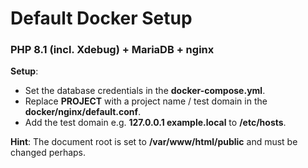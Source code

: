# Default Docker Setup
### PHP 8.1 (incl. Xdebug) + MariaDB + nginx

**Setup**:
* Set the database credentials in the **docker-compose.yml**.
* Replace **PROJECT** with a project name / test domain in the **docker/nginx/default.conf**.
* Add the test domain e.g. **127.0.0.1 example.local** to **/etc/hosts**.

**Hint**: The document root is set to **/var/www/html/public** and must be changed perhaps.


